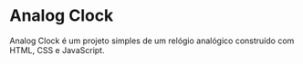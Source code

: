 # Analog Clock

Analog Clock é um projeto simples de um relógio analógico construído com HTML, CSS e JavaScript.
